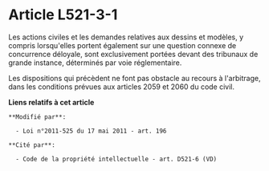 # Article L521-3-1

Les actions civiles et les demandes relatives aux dessins et modèles, y compris lorsqu'elles portent également sur une
question connexe de concurrence déloyale, sont exclusivement portées devant des tribunaux de grande instance, déterminés par
voie réglementaire.

Les dispositions qui précèdent ne font pas obstacle au recours à l'arbitrage, dans les conditions prévues aux articles 2059
et 2060 du code civil.

**Liens relatifs à cet article**

	**Modifié par**:

	  - Loi n°2011-525 du 17 mai 2011 - art. 196

	**Cité par**:

	  - Code de la propriété intellectuelle - art. D521-6 (VD)
